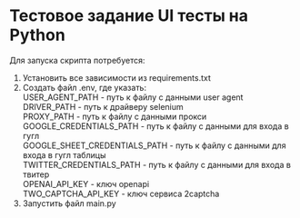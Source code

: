 # Тестовое задание UI тесты на Python  
Для запуска скрипта потребуется:  
1. Установить все зависимости из requirements.txt  
2. Создать файл .env, где указать:  
  USER_AGENT_PATH - путь к файлу с данными user agent  
  DRIVER_PATH - путь к драйверу selenium  
  PROXY_PATH - путь к файлу с данными прокси  
  GOOGLE_CREDENTIALS_PATH - путь к файлу с данными для входа в гугл  
  GOOGLE_SHEET_CREDENTIALS_PATH - путь к файлу с данными для входа в гугл таблицы  
  TWITTER_CREDENTIALS_PATH - путь к файлу с данными для входа в твитер  
  OPENAI_API_KEY - ключ openapi  
  TWO_CAPTCHA_API_KEY - ключ сервиса 2captcha  
3. Запустить файл main.py  
